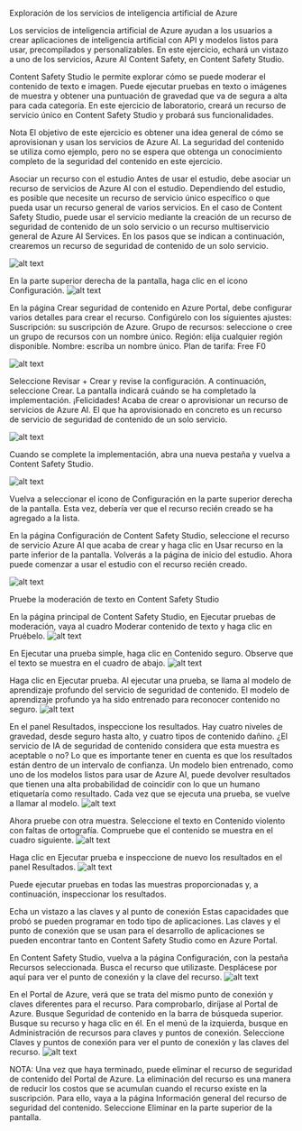 Exploración de los servicios de inteligencia artificial de Azure

Los servicios de inteligencia artificial de Azure ayudan a los usuarios a crear aplicaciones de inteligencia artificial con API y modelos listos para usar, precompilados y personalizables. En este ejercicio, echará un vistazo a uno de los servicios, Azure AI Content Safety, en Content Safety Studio.

Content Safety Studio le permite explorar cómo se puede moderar el contenido de texto e imagen. Puede ejecutar pruebas en texto o imágenes de muestra y obtener una puntuación de gravedad que va de segura a alta para cada categoría. En este ejercicio de laboratorio, creará un recurso de servicio único en Content Safety Studio y probará sus funcionalidades.


Nota El objetivo de este ejercicio es obtener una idea general de cómo se aprovisionan y usan los servicios de Azure AI. La seguridad del contenido se utiliza como ejemplo, pero no se espera que obtenga un conocimiento completo de la seguridad del contenido en este ejercicio.


Asociar un recurso con el estudio
Antes de usar el estudio, debe asociar un recurso de servicios de Azure AI con el estudio. Dependiendo del estudio, es posible que necesite un recurso de servicio único específico o que pueda usar un recurso general de varios servicios. En el caso de Content Safety Studio, puede usar el servicio mediante la creación de un recurso de seguridad de contenido de un solo servicio o un recurso multiservicio general de Azure AI Services. En los pasos que se indican a continuación, crearemos un recurso de seguridad de contenido de un solo servicio.

![alt text](image-17.png)



En la parte superior derecha de la pantalla, haga clic en el icono Configuración.
![alt text](image-18.png)


En la página Crear seguridad de contenido en Azure Portal, debe configurar varios detalles para crear el recurso. Configúrelo con los siguientes ajustes:
Suscripción: su suscripción de Azure.
Grupo de recursos: seleccione o cree un grupo de recursos con un nombre único.
Región: elija cualquier región disponible.
Nombre: escriba un nombre único.
Plan de tarifa: Free F0

![alt text](image-19.png)

Seleccione Revisar + Crear y revise la configuración. A continuación, seleccione Crear. La pantalla indicará cuándo se ha completado la implementación.
¡Felicidades! Acaba de crear o aprovisionar un recurso de servicios de Azure AI. El que ha aprovisionado en concreto es un recurso de servicio de seguridad de contenido de un solo servicio.

![alt text](image-20.png)

Cuando se complete la implementación, abra una nueva pestaña y vuelva a Content Safety Studio.

![alt text](image-21.png)

Vuelva a seleccionar el icono de Configuración en la parte superior derecha de la pantalla. Esta vez, debería ver que el recurso recién creado se ha agregado a la lista.

En la página Configuración de Content Safety Studio, seleccione el recurso de servicio Azure AI que acaba de crear y haga clic en Usar recurso en la parte inferior de la pantalla. Volverás a la página de inicio del estudio. Ahora puede comenzar a usar el estudio con el recurso recién creado.

![alt text](image-22.png)


Pruebe la moderación de texto en Content Safety Studio

En la página principal de Content Safety Studio, en Ejecutar pruebas de moderación, vaya al cuadro Moderar contenido de texto y haga clic en Pruébelo.
![alt text](image-24.png)

En Ejecutar una prueba simple, haga clic en Contenido seguro. Observe que el texto se muestra en el cuadro de abajo.
![alt text](image-23.png)

Haga clic en Ejecutar prueba. Al ejecutar una prueba, se llama al modelo de aprendizaje profundo del servicio de seguridad de contenido. El modelo de aprendizaje profundo ya ha sido entrenado para reconocer contenido no seguro.
![alt text](image-25.png)


En el panel Resultados, inspeccione los resultados. Hay cuatro niveles de gravedad, desde seguro hasta alto, y cuatro tipos de contenido dañino. ¿El servicio de IA de seguridad de contenido considera que esta muestra es aceptable o no? Lo que es importante tener en cuenta es que los resultados están dentro de un intervalo de confianza. Un modelo bien entrenado, como uno de los modelos listos para usar de Azure AI, puede devolver resultados que tienen una alta probabilidad de coincidir con lo que un humano etiquetaría como resultado. Cada vez que se ejecuta una prueba, se vuelve a llamar al modelo.
![alt text](image-26.png)




Ahora pruebe con otra muestra. Seleccione el texto en Contenido violento con faltas de ortografía. Compruebe que el contenido se muestra en el cuadro siguiente.
![alt text](image-27.png)

Haga clic en Ejecutar prueba e inspeccione de nuevo los resultados en el panel Resultados.
![alt text](image-28.png)

Puede ejecutar pruebas en todas las muestras proporcionadas y, a continuación, inspeccionar los resultados.




Echa un vistazo a las claves y al punto de conexión
Estas capacidades que probó se pueden programar en todo tipo de aplicaciones. Las claves y el punto de conexión que se usan para el desarrollo de aplicaciones se pueden encontrar tanto en Content Safety Studio como en Azure Portal.

En Content Safety Studio, vuelva a la página Configuración, con la pestaña Recursos seleccionada. Busca el recurso que utilizaste. Desplácese por aquí para ver el punto de conexión y la clave del recurso.
![alt text](image-29.png)

En el Portal de Azure, verá que se trata del mismo punto de conexión y claves diferentes para el recurso. Para comprobarlo, diríjase al Portal de Azure. Busque Seguridad de contenido en la barra de búsqueda superior. Busque su recurso y haga clic en él. En el menú de la izquierda, busque en Administración de recursos para claves y puntos de conexión. Seleccione Claves y puntos de conexión para ver el punto de conexión y las claves del recurso.
![alt text](image-30.png)



NOTA: Una vez que haya terminado, puede eliminar el recurso de seguridad de contenido del Portal de Azure. La eliminación del recurso es una manera de reducir los costos que se acumulan cuando el recurso existe en la suscripción. Para ello, vaya a la página Información general del recurso de seguridad del contenido. Seleccione Eliminar en la parte superior de la pantalla.

